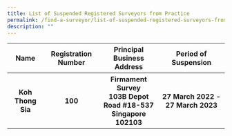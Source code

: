 ```yaml
---
title: List of Suspended Registered Surveyors from Practice
permalink: /find-a-surveyor/list-of-suspended-registered-surveyors-from-practice/
description: ""
---
```

<table>
		<tr>
			<th>Name</th>
			<th>Registration Number</th>
			<th>Principal Business Address</th>
			<th>Period of Suspension</th>
	</tr>
	<tr>
		<th>Koh Thong Sia </th>
		<th> 100</th>
		<th> Firmament Survey<br>
			103B Depot Road #18-537<br>
			Singapore 102103<br>
		<th> 27 March 2022 - 27 March 2023 <br>